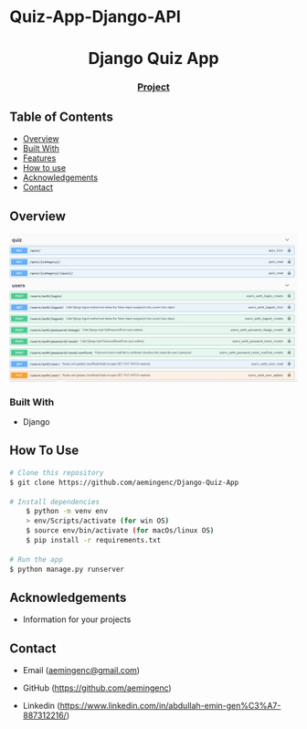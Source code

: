 # Quiz-App-Django-API


<h1 align="center">Django Quiz App</h1>

<div align="center">
  <h3>
    <a href="https://qqizz-app.herokuapp.com/">
      Project
    </a>
 
  </h3>
</div>

<!-- TABLE OF CONTENTS -->

## Table of Contents

- [Overview](#overview)
- [Built With](#built-with)
- [Features](#features)
- [How to use](#how-to-use)
- [Acknowledgements](#acknowledgements)
- [Contact](#contact)

<!-- OVERVIEW -->

## Overview

![screenshot](Prewiev.jpeg)

### Built With

<!-- This section should list any major frameworks that you built your project using. Here are a few examples.-->

- Django

## How To Use


```bash
# Clone this repository
$ git clone https://github.com/aemingenc/Django-Quiz-App

# Install dependencies
    $ python -m venv env
    > env/Scripts/activate (for win OS)
    $ source env/bin/activate (for macOs/linux OS)
    $ pip install -r requirements.txt

# Run the app
$ python manage.py runserver
```

## Acknowledgements

- Information for your projects

## Contact

- Email (aemingenc@gmail.com)
- GitHub (https://github.com/aemingenc)

- Linkedin (https://www.linkedin.com/in/abdullah-emin-gen%C3%A7-887312216/)
